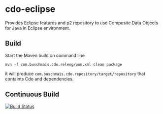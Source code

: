 cdo-eclipse
===========

Provides Eclipse features and p2 repository to use Composite Data Objects for Java in Eclipse environment. 


Build
-----
Start the Maven build on command line

	mvn -f com.buschmais.cdo.releng/pom.xml clean package

it will produce `com.buschmais.cdo.repository/target/repository` that containts Cdo and dependencies. 


Continuous Build
----------------

[![Build Status](https://secure.travis-ci.org/BluWings/cdo-eclipse.png)](http://travis-ci.org/BluWings/cdo-eclipse)
